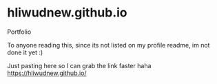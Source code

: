 # hliwudnew.github.io
Portfolio

To anyone reading this, since its not listed on my profile readme, im not done it yet :)

Just pasting here so I can grab the link faster haha
https://hliwudnew.github.io/